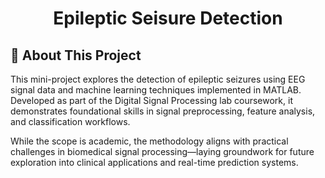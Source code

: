 <h1 align="center">Epileptic Seisure Detection</h1>

## 🧠 About This Project

This mini-project explores the detection of epileptic seizures using EEG signal data and machine learning techniques implemented in MATLAB. Developed as part of the Digital Signal Processing lab coursework, it demonstrates foundational skills in signal preprocessing, feature analysis, and classification workflows.

While the scope is academic, the methodology aligns with practical challenges in biomedical signal processing—laying groundwork for future exploration into clinical applications and real-time prediction systems.


